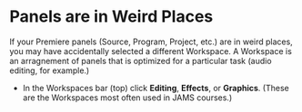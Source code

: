 # Panels are in Weird Places

If your Premiere panels \(Source, Program, Project, etc.\) are in weird places, you may have accidentally selected a different Workspace. A Workspace is an arragnement of panels that is optimized for a particular task \(audio editing, for example.\)

* In the Workspaces bar \(top\) click **Editing**, **Effects**, or **Graphics**. \(These are the Workspaces most often used in JAMS courses.\)    


